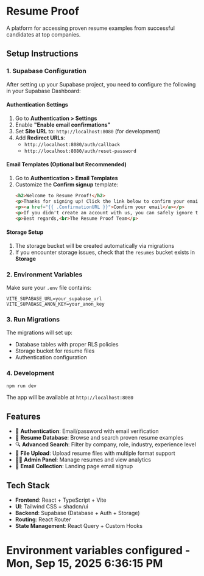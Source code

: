 # Resume Proof

A platform for accessing proven resume examples from successful candidates at top companies.

## Setup Instructions

### 1. Supabase Configuration

After setting up your Supabase project, you need to configure the following in your Supabase Dashboard:

#### Authentication Settings
1. Go to **Authentication > Settings**
2. Enable **"Enable email confirmations"**
3. Set **Site URL** to: `http://localhost:8080` (for development)
4. Add **Redirect URLs**:
   - `http://localhost:8080/auth/callback`
   - `http://localhost:8080/auth/reset-password`

#### Email Templates (Optional but Recommended)
1. Go to **Authentication > Email Templates**
2. Customize the **Confirm signup** template:
   ```html
   <h2>Welcome to Resume Proof!</h2>
   <p>Thanks for signing up! Click the link below to confirm your email address:</p>
   <p><a href="{{ .ConfirmationURL }}">Confirm your email</a></p>
   <p>If you didn't create an account with us, you can safely ignore this email.</p>
   <p>Best regards,<br>The Resume Proof Team</p>
   ```

#### Storage Setup
1. The storage bucket will be created automatically via migrations
2. If you encounter storage issues, check that the `resumes` bucket exists in **Storage**

### 2. Environment Variables

Make sure your `.env` file contains:
```
VITE_SUPABASE_URL=your_supabase_url
VITE_SUPABASE_ANON_KEY=your_anon_key
```

### 3. Run Migrations

The migrations will set up:
- Database tables with proper RLS policies
- Storage bucket for resume files
- Authentication configuration

### 4. Development

```bash
npm run dev
```

The app will be available at `http://localhost:8080`

## Features

- 🔐 **Authentication**: Email/password with email verification
- 📄 **Resume Database**: Browse and search proven resume examples
- 🔍 **Advanced Search**: Filter by company, role, industry, experience level
- 📁 **File Upload**: Upload resume files with multiple format support
- 👨‍💼 **Admin Panel**: Manage resumes and view analytics
- 📧 **Email Collection**: Landing page email signup

## Tech Stack

- **Frontend**: React + TypeScript + Vite
- **UI**: Tailwind CSS + shadcn/ui
- **Backend**: Supabase (Database + Auth + Storage)
- **Routing**: React Router
- **State Management**: React Query + Custom Hooks
# Environment variables configured - Mon, Sep 15, 2025  6:36:15 PM
